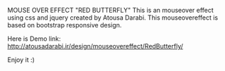 MOUSE OVER EFFECT "RED BUTTERFLY"
This is an mouseover effect using css and jquery created by Atousa Darabi.
This mouseovereffect is based on bootstrap responsive design.

Here is Demo link:
http://atousadarabi.ir/design/mouseovereffect/RedButterfly/

Enjoy it :)

